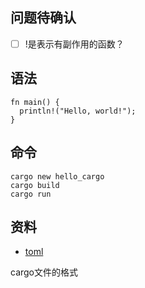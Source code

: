 ## 问题待确认

- [  ] !是表示有副作用的函数？

## 语法

```
fn main() {
  println!("Hello, world!");
}
```

## 命令

```
cargo new hello_cargo
cargo build
cargo run
```

## 资料

- [toml](https://github.com/toml-lang/toml)

cargo文件的格式
